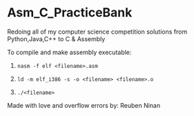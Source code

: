# Asm_C_PracticeBank
Redoing all of my computer science competition solutions from Python,Java,C++ to C &amp; Assembly

To compile and make assembly executable:

1. `nasm -f elf <filename>.asm`

2. `ld -m elf_i386 -s -o <filename> <filename>.o`

3. `./<filename>`

Made with love and overflow errors by: Reuben Ninan
